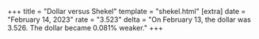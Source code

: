+++
title = "Dollar versus Shekel"
template = "shekel.html"
[extra]
date = "February 14, 2023"
rate = "3.523"
delta = "On February 13, the dollar was 3.526. The dollar became 0.081% weaker."
+++
